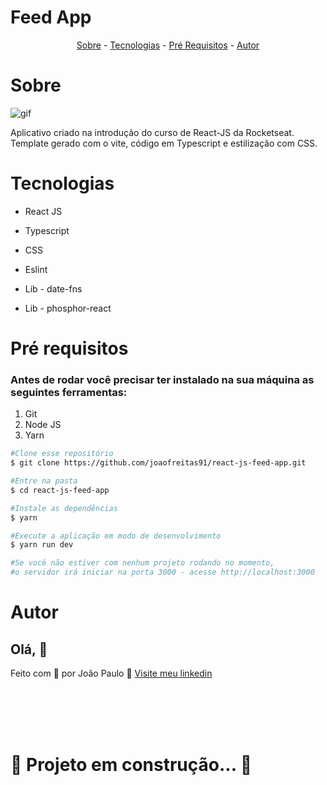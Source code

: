 # Feed App

<p align="center">
  <a href="#sobre">Sobre</a> -
  <a href="#tech">Tecnologias</a> -
  <a href="#pre">Pré Requisitos</a> -
  <a href="#author">Autor</a>
</p>


<h1 id='sobre'>Sobre</h1>

![gif](./rocketseat-feed/src/assets/git/presentation.gif)

Aplicativo criado na introdução do curso de React-JS da Rocketseat.
Template gerado com o vite, código em Typescript e estilização com CSS.

<h1 id='tech'>Tecnologias</h1>

- React JS
- Typescript
- CSS
- Eslint

- Lib - date-fns
- Lib - phosphor-react



<h1 id='pre'>Pré requisitos </h1>

### Antes de rodar você precisar ter instalado na sua máquina as seguintes ferramentas:

1. Git
2. Node JS
3. Yarn

```bash
#Clone esse repositório
$ git clone https://github.com/joaofreitas91/react-js-feed-app.git

#Entre na pasta
$ cd react-js-feed-app

#Instale as dependências 
$ yarn

#Execute a aplicação em modo de desenvolvimento
$ yarn run dev

#Se você não estiver com nenhum projeto rodando no momento, 
#o servidor irá iniciar na porta 3000 - acesse http://localhost:3000

```
<h1 id='author'>Autor</h1>

## Olá, 👋

Feito com 💜 por João Paulo 👋 [Visite meu linkedin](https://www.linkedin.com/in/joaopfreitas91/)



</br>
</br>
</br>
</br>

# 🚧 Projeto em construção... 🚀